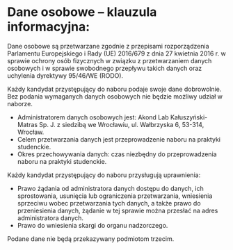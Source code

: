 # Dane osobowe – klauzula informacyjna:
Dane osobowe są przetwarzane zgodnie z przepisami rozporządzenia Parlamentu Europejskiego i Rady (UE) 2016/679 z dnia 27 kwietnia 2016 r. 
w sprawie ochrony osób fizycznych w związku z przetwarzaniem danych osobowych i w sprawie swobodnego przepływu takich danych oraz 
uchylenia dyrektywy 95/46/WE (RODO).

Każdy kandydat przystępujący do naboru podaje swoje dane dobrowolnie. Bez podania wymaganych danych osobowych nie będzie możliwy udział w naborze.

* Administratorem danych osobowych jest: Akond Lab Kałuszyński-Matras Sp. J. z siedzibą we Wrocławiu, ul. Wałbrzyska 6, 53-314, Wrocław.
* Celem przetwarzania danych jest przeprowadzenie naboru na praktyki studenckie.
* Okres przechowywania danych: czas niezbędny do przeprowadzenia naboru na praktyki studenckie.

Każdy kandydat przystępujący do naboru przysługują uprawnienia:
* Prawo żądania od administratora danych dostępu do danych, ich sprostowania, usunięcia lub
ograniczenia przetwarzania, wniesienia sprzeciwu wobec przetwarzania tych danych, a także prawo do przeniesienia danych, 
żądanie w tej sprawie można przesłać na adres administratora danych.
* Prawo do wniesienia skargi do organu nadzorczego.

Podane dane nie będą przekazywany podmiotom trzecim.
